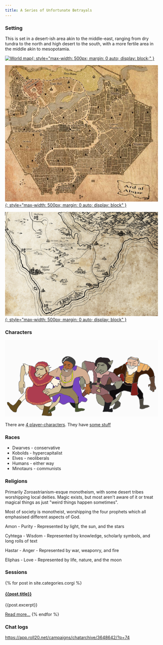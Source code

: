 ```yaml
---
title: A Series of Unfortunate Betrayals
---
```


### Setting

This is set in a desert-ish area akin to the middle-east, ranging from dry tundra to the north and high desert to the south, with a more fertile area in the middle akin to mesopotamia.

[![World map](assets/world-map.png){: style="max-width: 500px; margin: 0 auto; display: block;" }](assets/world-map.png)

[![Ard al'Abqar](assets/Ard_al_Abqar_Map.jpg){: style="max-width: 500px; margin: 0 auto; display: block" }](assets/Ard_al_Abqar_Map.jpg)

[![The south](assets/map-of-the-south.png){: style="max-width: 500px; margin: 0 auto; display: block" }](assets/map-of-the-south.png)

### Characters

![dumb-meme.gif](assets/Dumb-Meme.gif)

There are [4 player-characters](characters). They have [some stuff](cart)

### Races

* Dwarves - conservative
* Kobolds - hypercapitalist
* Elves - neoliberals
* Humans - either way
* Minotaurs - communists

### Religions

Primarily Zoroastrianism-esque monotheism, with some desert tribes worshipping local deities. Magic exists, but most aren't aware of it or treat magical things as just "weird things happen sometimes".

Most of society is monotheist, worshipping  the four prophets which all emphasised different aspects of God.

Amon - Purity - Represented by light, the sun, and the stars

Cyhtega - Wisdom - Represented by knowledge, scholarly symbols, and long rolls of text

Hastar - Anger - Represented by war, weaponry, and fire

Eliphas - Love - Represented by life, nature, and the moon

### Sessions

{% for post in site.categories.corgi %}
#### [{{post.title}}]({{post.url}})

{{post.excerpt}}

[Read more...]({{post.url}})
{% endfor %}

### Chat logs

https://app.roll20.net/campaigns/chatarchive/3648642/?p=74
